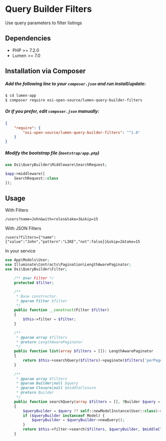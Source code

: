 # Query Builder Filters
Use query parameters to filter listings

## Dependencies

* PHP >= 7.2.0
* Lumen >= 7.0

## Installation via Composer
##### Add the following line to your `composer.json` and run install/update:
```bash
$ cd lumen-app
$ composer require osi-open-source/lumen-query-builder-filters
```

##### Or if you prefer, edit `composer.json` manually:
```json
{
    "require": {
        "osi-open-source/lumen-query-builder-filters": "^1.0"
    }
}
```

##### Modify the bootstrap file (```bootstrap/app.php```)
```php
use Osi\QueryBuilder\Middleware\SearchRequest;

$app->middleware([
    SearchRequest::class
]);
```

## Usage
With Filters
    
    /users?name=John&with=roles&take=3&skip=15

With JSON Filters

    /users?filters={"name":{"value":"John","pattern":"LIKE","not":false}}&skip=2&take=15


In your service

```php
use App\Models\User;
use Illuminate\Contracts\Pagination\LengthAwarePaginator;
use Osi\QueryBuilder\Filter;

    /** @var Filter */
    protected $filter;

    /**
     * Base constructor.
     * @param Filter $filter
     */
    public function __construct(Filter $filter)
    {
        $this->filter = $filter;
    }

    /**
     * @param array $filters
     * @return LengthAwarePaginator
     */
    public function list(array $filters = []): LengthAwarePaginator
    {
        return $this->searchQuery($filters)->paginate($filters['perPage'] ?? null);
    }
        
    /**
     * @param array $filters
     * @param Builder|null $query
     * @param Closure|null $middleClosure
     * @return Builder
     */
    public function searchQuery(array $filters = [], ?Builder $query = null, ?Closure $middleClosure = null): Builder
    {
        $queryBuilder = $query ?? self::newModelInstance(User::class)->newQuery();
        if ($queryBuilder instanceof Model) {
            $queryBuilder = $queryBuilder->newQuery();
        }
        return $this->filter->search($filters, $queryBuilder, $middleClosure);
    }
```
       